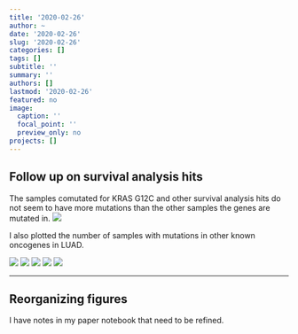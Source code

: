 ```yaml
---
title: '2020-02-26'
author: ~
date: '2020-02-26'
slug: '2020-02-26'
categories: []
tags: []
subtitle: ''
summary: ''
authors: []
lastmod: '2020-02-26'
featured: no
image:
  caption: ''
  focal_point: ''
  preview_only: no
projects: []
---
```


## Follow up on survival analysis hits

The samples comutated for KRAS G12C and other survival analysis hits do not seem to have more mutations than the other samples the genes are mutated in.
![](/img/graphs/70_30_survival-analysis-hits-followup/tmb-comut-samples_G12C_LUAD.svg)

I also plotted the number of samples with mutations in other known oncogenes in LUAD.

![](/img/graphs/70_30_survival-analysis-hits-followup/other-oncogene-muts_ZNF804A_G12C_LUAD.svg)
![](/img/graphs/70_30_survival-analysis-hits-followup/other-oncogene-muts_ARID1A_G12C_LUAD.svg)
![](/img/graphs/70_30_survival-analysis-hits-followup/other-oncogene-muts_CHRNB4_G12C_LUAD.svg)
![](/img/graphs/70_30_survival-analysis-hits-followup/other-oncogene-muts_VN1R2_G12C_LUAD.svg)
![](/img/graphs/70_30_survival-analysis-hits-followup/other-oncogene-muts_ZNF445_G12C_LUAD.svg)

---

## Reorganizing figures

I have notes in my paper notebook that need to be refined.